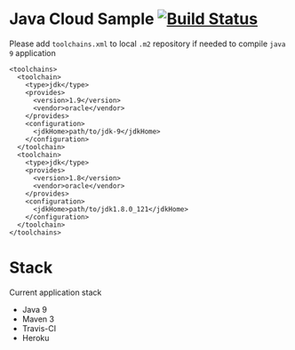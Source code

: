 # Java Cloud Sample [![Build Status](https://travis-ci.org/lapots/java-cloud-sample.svg?branch=master)](https://travis-ci.org/lapots/java-cloud-sample)

Please add `toolchains.xml` to local `.m2` repository if needed to compile `java 9` application

```
<toolchains>
  <toolchain>
    <type>jdk</type>
    <provides>
      <version>1.9</version>
      <vendor>oracle</vendor>
    </provides>
    <configuration>
      <jdkHome>path/to/jdk-9</jdkHome>
    </configuration>
  </toolchain>
  <toolchain>
    <type>jdk</type>
    <provides>
      <version>1.8</version>
      <vendor>oracle</vendor>
    </provides>
    <configuration>
      <jdkHome>path/to/jdk1.8.0_121</jdkHome>
    </configuration>
  </toolchain>
</toolchains>
```

# Stack

Current application stack

- Java 9
- Maven 3
- Travis-CI
- Heroku
